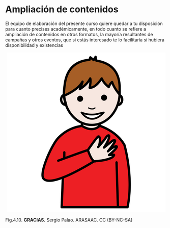 # Ampliación de contenidos

El equipo de elaboración del presente curso quiere quedar a tu disposición para cuanto precises académicamente, en todo cuanto se refiere a ampliación de contenidos en otros formatos, la mayoría resultantes de campañas y otros eventos, que si estás interesado te lo facilitaría si hubiera disponibilidad y existencias


 ![](img/M4_10.png)


Fig.4.10. **GRACIAS.** Sergio Palao. ARASAAC. CC (BY-NC-SA)  
  

